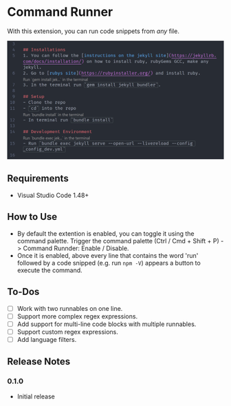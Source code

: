 # Command Runner

With this extension, you can run code snippets from _any_ file.

![Screenshot](screenshot.PNG)

## Requirements

- Visual Studio Code 1.48+

## How to Use

- By default the extention is enabled, you can toggle it using the command palette. Trigger the command palette (Ctrl / Cmd + Shift + P) -> Command Runnder: Enable / Disable.
- Once it is enabled, above every line that contains the word 'run' followed by a code snipped (e.g. run `npm -V`) appears a button to execute the command.

## To-Dos

- [ ] Work with two runnables on one line.
- [ ] Support more complex regex expressions.
- [ ] Add support for multi-line code blocks with multiple runnables.
- [ ] Support custom regex expressions.
- [ ] Add language filters.

## Release Notes

### 0.1.0

- Initial release